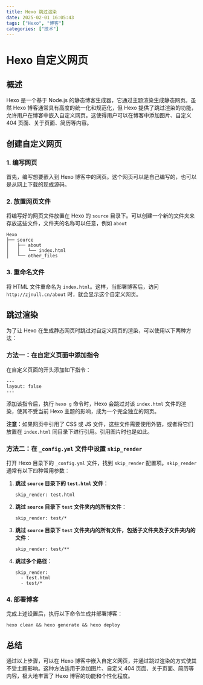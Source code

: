 ```yaml
---
title: Hexo 跳过渲染
date: 2025-02-01 16:05:43
tags: ["Hexo", "博客"]
categories: ["技术"]
---
```


# Hexo 自定义网页

## 概述

Hexo 是一个基于 Node.js 的静态博客生成器，它通过主题渲染生成静态网页。虽然 Hexo 博客通常具有高度的统一化和规范化，但 Hexo 提供了跳过渲染的功能，允许用户在博客中嵌入自定义网页。这使得用户可以在博客中添加图片、自定义 404 页面、关于页面、简历等内容。

## 创建自定义网页

### 1. 编写网页

首先，编写想要嵌入到 Hexo 博客中的网页。这个网页可以是自己编写的，也可以是从网上下载的现成源码。

### 2. 放置网页文件

将编写好的网页文件放置在 Hexo 的 `source` 目录下。可以创建一个新的文件夹来存放这些文件，文件夹的名称可以任意，例如 `about`

```plaintext
Hexo
├── source
│   ├── about
│   │   └── index.html
│   └── other_files
```
### 3. 重命名文件

将 HTML 文件重命名为 `index.html`。这样，当部署博客后，访问 `http://zjnull.cn/about` 时，就会显示这个自定义网页。

## 跳过渲染

为了让 Hexo 在生成静态网页时跳过对自定义网页的渲染，可以使用以下两种方法：

### 方法一：在自定义页面中添加指令

在自定义页面的开头添加如下指令：


```
---
layout: false
---
```
添加该指令后，执行 `hexo g` 命令时，Hexo 会跳过对该 `index.html` 文件的渲染，使其不受当前 Hexo 主题的影响，成为一个完全独立的网页。

**注意**：如果网页中引用了 CSS 或 JS 文件，这些文件需要使用外链，或者将它们放置在 `index.html` 同目录下进行引用。引用图片时也是如此。

### 方法二：在 `_config.yml` 文件中设置 `skip_render`

打开 Hexo 目录下的 `_config.yml` 文件，找到 `skip_render` 配置项。`skip_render` 通常有以下四种常用参数：

1.  **跳过 `source` 目录下的 `test.html` 文件**：
	```
    skip_render: test.html
    ```
2.  **跳过 `source` 目录下 `test` 文件夹内的所有文件**：
    
    ```
    skip_render: test/*
    ```
3.  **跳过 `source` 目录下 `test` 文件夹内的所有文件，包括子文件夹及子文件夹内的文件**：
    
    ```
    skip_render: test/**
    ```
4.  **跳过多个路径**：
    
    ```
    skip_render:
      - test.html
      - test/*
    ```

### 4. 部署博客

完成上述设置后，执行以下命令生成并部署博客：

```
hexo clean && hexo generate && hexo deploy
```
## 总结

通过以上步骤，可以在 Hexo 博客中嵌入自定义网页，并通过跳过渲染的方式使其不受主题影响。这种方法适用于添加图片、自定义 404 页面、关于页面、简历等内容，极大地丰富了 Hexo 博客的功能和个性化程度。